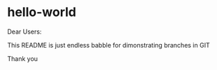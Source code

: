 # hello-world

Dear Users:

This README is just endless babble for dimonstrating branches in GIT

Thank you
